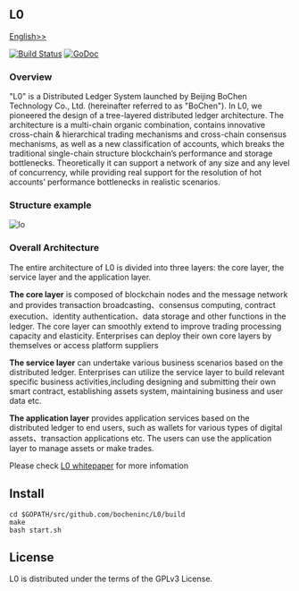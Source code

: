 ## L0

[English>>](https://github.com/bocheninc/L0/blob/master/README-en.md)

[![Build Status](https://travis-ci.org/bocheninc/L0.svg?branch=master)](https://travis-ci.org/bocheninc/L0)
[![GoDoc](https://godoc.org/github.com/bocheninc/L0?status.svg)](https://godoc.org/github.com/bocheninc/L0)

### Overview

"L0" is a Distributed Ledger System launched by Beijing BoChen Technology Co., Ltd. (hereinafter referred to as "BoChen"). In L0, we pioneered the design of a tree-layered distributed ledger architecture. The architecture is a multi-chain organic combination, contains innovative cross-chain & hierarchical trading mechanisms and cross-chain consensus mechanisms, as well as a new classification of accounts, which breaks the traditional single-chain structure blockchain’s performance and storage bottlenecks. Theoretically it can support a network of any size and any level of concurrency, while providing real support for the resolution of hot accounts’ performance bottlenecks in realistic scenarios.

### Structure example

![lo](http://bocheninc.com/static/images/jiegou-en.png) 

### Overall Architecture

The entire architecture of L0 is divided into three layers: the core layer, the service layer and the application layer.

**The core layer** is composed of blockchain nodes and the message network and provides transaction broadcasting、consensus computing, contract execution、identity authentication、data storage and other functions in the ledger. The core layer can smoothly extend to improve trading processing capacity and elasticity. Enterprises can deploy their own core layers by themselves or access platform suppliers

**The service layer** can undertake various business scenarios based on the distributed ledger. Enterprises can utilize the service layer to build relevant specific business activities,including designing and submitting their own smart contract, establishing assets system, maintaining business and user data etc.

**The application layer** provides application services based on the distributed ledger to end users, such as wallets for various types of digital assets、transaction applications etc. The users can use the application layer to manage assets or make trades.

Please check [L0 whitepaper](http://bocheninc.com/l0-en.pdf) for more infomation

## Install

```
cd $GOPATH/src/github.com/bocheninc/L0/build
make
bash start.sh
```
## License

L0 is distributed under the terms of the GPLv3 License.

